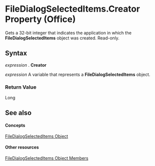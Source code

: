 
# FileDialogSelectedItems.Creator Property (Office)

Gets a 32-bit integer that indicates the application in which the  **FileDialogSelectedItems** object was created. Read-only.


## Syntax

 _expression_ . **Creator**

 _expression_ A variable that represents a **FileDialogSelectedItems** object.


### Return Value

Long


## See also


#### Concepts


[FileDialogSelectedItems Object](a72b1d99-8881-0a5f-9814-3e1b8360d011.md)
#### Other resources


[FileDialogSelectedItems Object Members](de8a51f1-0860-5b32-4795-3269ee64c3a5.md)

